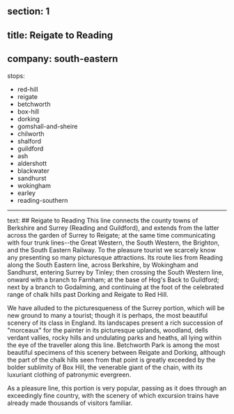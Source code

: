 ﻿section: 1
----
title: Reigate to Reading
----
company: south-eastern
----
stops:
- red-hill
- reigate
- betchworth
- box-hill
- dorking
- gomshall-and-sheire
- chilworth
- shalford
- guildford
- ash
- aldershott
- blackwater
- sandhurst
- wokingham
- earley
- reading-southern
----
text: ## Reigate to Reading
This line connects the county towns of Berkshire and Surrey (Reading and Guildford), and extends from the latter across the garden of Surrey to Reigate; at the same time communicating with four trunk lines--the Great Western, the South Western, the Brighton, and the South Eastern Railway. To the pleasure tourist we scarcely know any presenting so many picturesque attractions. Its route lies from Reading along the South Eastern line, across Berkshire, by Wokingham and Sandhurst, entering Surrey by Tinley; then crossing the South Western line, onward with a branch to Farnham; at the base of Hog's Back to Guildford; next by a branch to Godalming, and continuing at the foot of the celebrated range of chalk hills past Dorking and Reigate to Red Hill.

We have alluded to the picturesqueness of the Surrey portion, which will be new ground to many a tourist; though it is perhaps, the most beautiful scenery of its class in England. Its landscapes present a rich succession of "morceaux" for the painter in its picturesque uplands, woodland, dells verdant vallies, rocky hills and undulating parks and heaths, all lying within the eye of the traveller along this line. Betchworth Park is among the most beautiful specimens of this scenery between Reigate and Dorking, although the part of the chalk hills seen from that point is greatly exceeded by the bolder sublimity of Box Hill, the venerable giant of the chain, with its luxuriant clothing of patronymic evergreen.

As a pleasure line, this portion is very popular, passing as it does through an exceedingly fine country, with the scenery of which excursion trains have already made thousands of visitors familiar.
